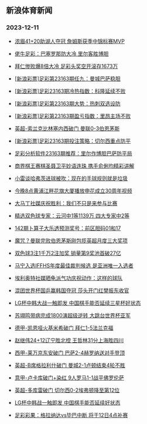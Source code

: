 ## 新浪体育新闻 
### 2023-12-11

+ [浓眉41+20助湖人夺冠 詹姆斯获季中锦标赛MVP](https://sports.sina.com.cn/basketball/nba/2023-12-10/doc-imzxperv5185876.shtml)

+ [佬牛足彩：巴塞罗那防大冷 里尔客胜博胆](https://sports.sina.com.cn/l/2023-12-10/doc-imzxntzz5406243.shtml)

+ [拜仁惨败爆8倍大冷 足彩头奖空开滚存1673万](https://sports.sina.com.cn/l/2023-12-10/doc-imzxnpuc5519743.shtml)

+ [[新浪彩票]足彩第23163期任九：曼城巴萨稳胆](https://sports.sina.com.cn/l/2023-12-10/doc-imzxnpue8909812.shtml)

+ [[新浪彩票]足彩23163期冷热指数：科隆延续不败](https://sports.sina.com.cn/l/2023-12-10/doc-imzxntzx8624625.shtml)

+ [[新浪彩票]足彩第23163期大势：热刺双选设防](https://sports.sina.com.cn/l/2023-12-10/doc-imzxnpue8909637.shtml)

+ [[新浪彩票]足彩第23163期盈亏指数：里昂主场不败](https://sports.sina.com.cn/l/2023-12-10/doc-imzxnpue8910305.shtml)

+ [英超-索兰克比林塞内西破门 曼联0-3伯恩茅斯](https://sports.sina.com.cn/g/pl/2023-12-10/doc-imzxnuaa8795443.shtml)

+ [[新浪彩票]足彩23163期投注策略：切尔西重点防平](https://sports.sina.com.cn/l/2023-12-10/doc-imzxnpue8909989.shtml)

+ [足彩分析软件23163期推荐：里尔作博胆巴萨防平局](https://sports.sina.com.cn/l/2023-12-10/doc-imzxnpuc5520017.shtml)

+ [商界棋王赛棋圣聂卫平妙语连珠 携手俞俐均精彩讲解](https://sports.sina.com.cn/go/2023-12-10/doc-imzxpkxx3039838.shtml)

+ [小雷谈哈弗茨进球被吹：现在的手球规则就是垃圾](https://sports.sina.com.cn/g/2023-12-10/doc-imzxprfw5317550.shtml)

+ [今晚8点黄浦江畔花旗大厦播放申花成立30周年视频](https://sports.sina.com.cn/china/j/2023-12-10/doc-imzxpert8429149.shtml)

+ [大马丁社媒庆祝胜利：我们不只是来参与比赛](https://sports.sina.com.cn/g/2023-12-10/doc-imzxprfs8372942.shtml)

+ [精选双色球专家：云河中1等1139万 四大专家中2等](https://sports.sina.com.cn/l/2023-12-10/doc-imzxntzx8640203.shtml)

+ [142期卜算子大乐透预测奖号：前区胆码01和17](https://sports.sina.com.cn/l/2023-12-10/doc-imzxnyiy8691916.shtml)

+ [魔咒？曼联完败伯恩茅斯刚包揽英超月度三大奖项](https://sports.sina.com.cn/g/2023-12-10/doc-imzxprfw5315792.shtml)

+ [双色球3注1千万2注加奖 销量第9奖池首破27亿](https://sports.sina.com.cn/l/2023-12-10/doc-imzxpzvs5108170.shtml)

+ [马宁入选IFFHS年度最佳裁判候选 是亚洲唯一入选者](https://sports.sina.com.cn/china/j/2023-12-10/doc-imzxperv5204602.shtml)

+ [埃利奥特社媒晒龟派气功庆祝动作：这样的球队](https://sports.sina.com.cn/g/2023-12-10/doc-imzxprfs8376699.shtml)

+ [混团世界杯国乒赢韩国夺冠 莎头开门红樊振东收官](https://sports.sina.com.cn/others/pingpang/2023-12-10/doc-imzxpvpw2003581.shtml)

+ [LG杯中韩大战一触即发 中国棋手能否延续三星杯好状态](https://sports.sina.com.cn/go/2023-12-10/doc-imzxpkxx3044038.shtml)

+ [苏翊鸣带病完成1800演超级逆转 大跳台世界杯亚军](https://sports.sina.com.cn/others/snowboarding/2023-12-10/doc-imzxperz3129471.shtml)

+ [德甲-凯恩哑火基米希破门 拜仁1-5法兰克福](https://sports.sina.com.cn/global/germany/2023-12-10/doc-imzxntzx8635783.shtml)

+ [赵继伟24+12辽宁胜北控 王哲林31分上海胜四川](https://sports.sina.com.cn/basketball/cba/2023-12-10/doc-imzxpvpq8277460.shtml)

+ [西甲-莱万京东安破门 巴萨2-4赫罗纳送对手登顶](https://sports.sina.com.cn/g/laliga/2023-12-11/doc-imzxqwzh4686545.shtml)

+ [英超-B席格拉利什破门 曼城2-1卢顿结束4轮不胜](https://sports.sina.com.cn/g/pl/2023-12-11/doc-imzxqwzk1458050.shtml)

+ [意甲-卢卡库破门+染红 9人罗马1-1战平佛罗伦萨](https://sports.sina.com.cn/g/seriea/2023-12-11/doc-imzxqwzf2260178.shtml)

+ [英超-多库雷破门 切尔西0-2埃弗顿降至第12位](https://sports.sina.com.cn/g/pl/2023-12-11/doc-imzxqwza7698305.shtml)

+ [LG杯中韩战一触即发 中国棋手能否延续好状态](https://sports.sina.com.cn/go/2023-12-10/doc-imzxpkxx3044038.shtml)

+ [足彩彩果：格拉纳达vs毕巴中断 将于12日4点补赛](https://sports.sina.com.cn/l/2023-12-11/doc-imzxqwzh4688816.shtml)

